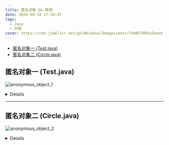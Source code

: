 ```yaml
---
title: 匿名对象 && 使用
date: 2020-09-10 17:34:47
tags:
  - Java
  - 对象
cover: https://cdn.jsdelivr.net/gh/Weidows/Images/post/To4BF7XM1xEmanh.jpg
---
```


<!--
 * @Author: Weidows
 * @Date: 2020-09-10 17:34:47
 * @LastEditors: Weidows
 * @LastEditTime: 2021-02-13 17:07:38
 * @FilePath: \Weidowsd:\Game\Github\Blog-private\source\_posts\Java\anonymous_object.md
-->

- [匿名对象一 (Test.java)](#匿名对象一-testjava)
- [匿名对象二 (Circle.java)](#匿名对象二-circlejava)

## 匿名对象一 (Test.java)

![anonymous_object_1](https://cdn.jsdelivr.net/gh/Weidows/Images/post/aqpo7tPHMDxAkbn.jpg)

<details>

```java
package twenty.september.anonymous_object;

public class Test {
int count = 0;

public void test(int count) {
System.out.println("这是个测试" + count);
}

public static void main(String[] args) {
    /**
    * 这里new了一个匿名对象,可以直接调用此对象的方法.
    * 如果一个对象只需要进行一次方法调用,可以使用匿名对象
    * 常使用匿名对象作为实参传递给一个方法调用
    */
    new Test().test(new Test().count);
  }
}

```

</details>

---

## 匿名对象二 (Circle.java)

![anonymous_object_2](https://cdn.jsdelivr.net/gh/Weidows/Images/post/PtY473dAChgsqpQ.jpg)

<details>

```java
package twenty.september.anonymous_object;

public class Circle {
  private double radius;

  public Circle(double radius) {
    this.radius = radius;
  }

  public double getArea() {
    double ret = 3.14 * radius * radius;
    return ret;
  }
  public static void main(String[] args) {
    /**
    * 可以同时使用构造器初始化类属性然后再调用方法
    */
    System.out.println(new Circle(5).getArea());
  }
}
```

</details>
